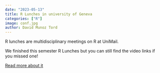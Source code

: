 ```yaml
---
date: "2023-05-13" 
title: R Lunches in university of Geneva
categories: ["R"]
image: conf.jpg
author: David Munoz Tord
---
```


R lunches are multidisciplinary meetings on R at UniMail.

We finished this semester R Lunches but you can still find the video links if you missed one! 

[Read more about it](https://use-r-carlvogt.github.io/prochains-lunchs/)


